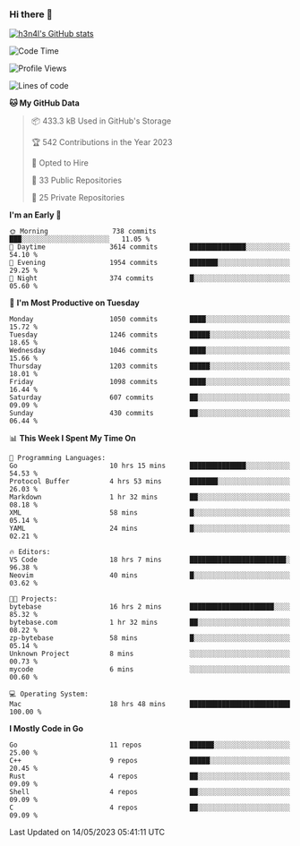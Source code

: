 ### Hi there 👋

[![h3n4l's GitHub stats](https://github-readme-stats.vercel.app/api?username=h3n4l&count_private=true&show_icons=true&theme=radical)](https://github.com/h3n4l/github-readme-stats)

<!--START_SECTION:waka-->
![Code Time](http://img.shields.io/badge/Code%20Time-1%2C219%20hrs-blue)

![Profile Views](http://img.shields.io/badge/Profile%20Views-0-blue)

![Lines of code](https://img.shields.io/badge/From%20Hello%20World%20I%27ve%20Written-3.1%20million%20lines%20of%20code-blue)

**🐱 My GitHub Data** 

> 📦 433.3 kB Used in GitHub's Storage 
 > 
> 🏆 542 Contributions in the Year 2023
 > 
> 💼 Opted to Hire
 > 
> 📜 33 Public Repositories 
 > 
> 🔑 25 Private Repositories 
 > 
**I'm an Early 🐤** 

```text
🌞 Morning                738 commits         ███░░░░░░░░░░░░░░░░░░░░░░   11.05 % 
🌆 Daytime                3614 commits        ██████████████░░░░░░░░░░░   54.10 % 
🌃 Evening                1954 commits        ███████░░░░░░░░░░░░░░░░░░   29.25 % 
🌙 Night                  374 commits         █░░░░░░░░░░░░░░░░░░░░░░░░   05.60 % 
```
📅 **I'm Most Productive on Tuesday** 

```text
Monday                   1050 commits        ████░░░░░░░░░░░░░░░░░░░░░   15.72 % 
Tuesday                  1246 commits        █████░░░░░░░░░░░░░░░░░░░░   18.65 % 
Wednesday                1046 commits        ████░░░░░░░░░░░░░░░░░░░░░   15.66 % 
Thursday                 1203 commits        █████░░░░░░░░░░░░░░░░░░░░   18.01 % 
Friday                   1098 commits        ████░░░░░░░░░░░░░░░░░░░░░   16.44 % 
Saturday                 607 commits         ██░░░░░░░░░░░░░░░░░░░░░░░   09.09 % 
Sunday                   430 commits         ██░░░░░░░░░░░░░░░░░░░░░░░   06.44 % 
```


📊 **This Week I Spent My Time On** 

```text
💬 Programming Languages: 
Go                       10 hrs 15 mins      ██████████████░░░░░░░░░░░   54.53 % 
Protocol Buffer          4 hrs 53 mins       ███████░░░░░░░░░░░░░░░░░░   26.03 % 
Markdown                 1 hr 32 mins        ██░░░░░░░░░░░░░░░░░░░░░░░   08.18 % 
XML                      58 mins             █░░░░░░░░░░░░░░░░░░░░░░░░   05.14 % 
YAML                     24 mins             █░░░░░░░░░░░░░░░░░░░░░░░░   02.21 % 

🔥 Editors: 
VS Code                  18 hrs 7 mins       ████████████████████████░   96.38 % 
Neovim                   40 mins             █░░░░░░░░░░░░░░░░░░░░░░░░   03.62 % 

🐱‍💻 Projects: 
bytebase                 16 hrs 2 mins       █████████████████████░░░░   85.32 % 
bytebase.com             1 hr 32 mins        ██░░░░░░░░░░░░░░░░░░░░░░░   08.22 % 
zp-bytebase              58 mins             █░░░░░░░░░░░░░░░░░░░░░░░░   05.14 % 
Unknown Project          8 mins              ░░░░░░░░░░░░░░░░░░░░░░░░░   00.73 % 
mycode                   6 mins              ░░░░░░░░░░░░░░░░░░░░░░░░░   00.60 % 

💻 Operating System: 
Mac                      18 hrs 48 mins      █████████████████████████   100.00 % 
```

**I Mostly Code in Go** 

```text
Go                       11 repos            ██████░░░░░░░░░░░░░░░░░░░   25.00 % 
C++                      9 repos             █████░░░░░░░░░░░░░░░░░░░░   20.45 % 
Rust                     4 repos             ██░░░░░░░░░░░░░░░░░░░░░░░   09.09 % 
Shell                    4 repos             ██░░░░░░░░░░░░░░░░░░░░░░░   09.09 % 
C                        4 repos             ██░░░░░░░░░░░░░░░░░░░░░░░   09.09 % 
```




 Last Updated on 14/05/2023 05:41:11 UTC
<!--END_SECTION:waka-->

